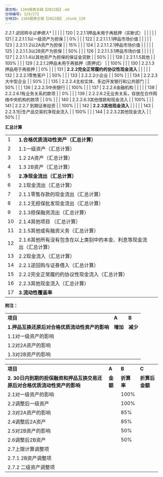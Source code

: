 ```yaml
---
源文档: 1104报表合辑【2022版】.md
分块编号: 129/272
分块ID: 1104报表合辑【2022版】_chunk_129
---
```


*2.2.1 逆回购与证券借入** |  |  |  |
| 120 | 2.2.1.1押品未用于再抵押（买断式） |  |  |  |
| 121 | 2.2.1.1.1以一级资产为担保 |  | 0% |  |
| 122 | 2.2.1.1.1.1押品市场价值 |  |  |  |
| 123 | 2.2.1.1.2以2A资产为担保 |  | 15% |  |
| 124 | 2.2.1.1.2.1押品市场价值 |  |  |  |
| 125 | 2.2.1.1.3以2B资产为担保 |  | 50% |  |
| 126 | 2.2.1.1.3.1押品市场价值 |  |  |  |
| 127 | 2.2.1.1.4以其他资产为担保的保证金贷款 |  | 50% |  |
| 128 | 2.2.1.1.5其他 |  | 100% |  |
| 129 | 2.2.1.2押品未用于再抵押（质押式） |  | 100% |  |
| 130 | 2.2.1.3押品用于再抵押 |  | 0% |  |
| 131 | **2.2.2完全正常履约的协议性现金流入** |  |  |  |
| 132 | 2.2.2.1零售客户 |  | 50% |  |
| 133 | 2.2.2.2小企业 |  | 50% |  |
| 134 | 2.2.2.3大中型企业 |  | 50% |  |
| 135 | 2.2.2.4主权实体、多边开发银行和公共部门 |  | 50% |  |
| 136 | 2.2.2.5中央银行 |  | 100% |  |
| 137 | 2.2.2.6金融机构 |  |  |  |
| 138 | 2.2.2.6.1有业务关系的款项 |  | 0% |  |
| 139 | 2.2.2.6.2无业务关系，存放在合作网络中央机构的款项 |  | 0% |  |
| 140 | 2.2.2.6.3其他借款和现金流入 |  | 100% |  |
| 141 | 2.2.2.7 到期证券投资 |  | 100% |  |
| 142 | **2.2.3其他现金流入** |  |  |  |
| 143 | 2.2.3.1衍生产品交易的净现金流入 |  | 100% |  |
| 144 | 2.2.3.2其他现金流入 |  | 50% |  |

**汇总计算**

|  |  |  |
| --- | --- | --- |
| 1 | **1.合格优质流动性资产（汇总计算）** |  |
| 2 | 1.1一级资产（汇总计算） |  |
| 3 | 1.2 2A资产（汇总计算） |  |
| 4 | 1.3 2B资产（汇总计算） |  |
| 5 | **2.净现金流出（汇总计算）** |  |
| 6 | 2.1现金流出（汇总计算） |  |
| 7 | 2.1.1零售存款的现金流出（汇总计算） |  |
| 8 | 2.1.2无担保批发现金流出（汇总计算） |  |
| 9 | 2.1.3担保融资流出（汇总计算） |  |
| 10 | 2.1.4其他项目 （汇总计算） |  |
| 11 | 2.1.5其他或有融资义务（汇总计算） |  |
| 12 | 2.1.6其他所有没有包含在以上类别中的本金、利息等现金流出（汇总计算） |  |
| 13 | 2.2现金流入（汇总计算） |  |
| 14 | 2.2.1逆回购与证券借入（汇总计算） |  |
| 15 | 2.2.2完全正常履约的协议性现金流入（汇总计算） |  |
| 16 | 2.2.3其他现金流入（汇总计算） |  |
| 17 | **3.流动性覆盖率** |  |

**附注：**

|  |  |  |
| --- | --- | --- |
| **项目** | **A** | **B** |
| **1.押品互换还原后对合格优质流动性资产的影响** | **增加** | **减少** |
| 1.1对一级资产的影响 |  |  |
| 1.2对2A资产的影响 |  |  |
| 1.3对2B资产的影响 |  |  |

|  |  |  |  |
| --- | --- | --- | --- |
| **项目** | **A** | **B** | **C** |
| **2. 30日内到期的担保融资和押品互换交易还原后对合格优质流动性资产的影响** | **金额** | **折算率** | **折算后金额** |
| 2.1对一级资产的影响 |  | 100% |  |
| 2.2调整后一级资产 |  | 100% |  |
| 2.3对2A资产的影响 |  | 85% |  |
| 2.4调整后2A资产 |  | 85% |  |
| 2.5对2B资产的影响 |  | 50% |  |
| 2.6调整后2B资产 |  | 50% |  |
| 2.7上限计算调整项 |  |  |  |
| 2.7.1 2B资产调整项 |  |  |  |
| 2.7.2 二级资产调整项 |  |  |  |

